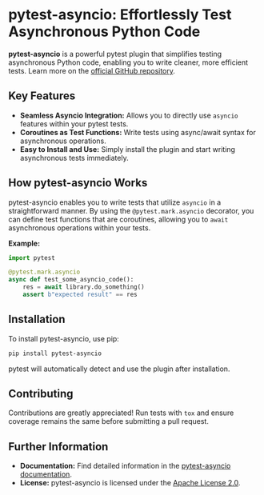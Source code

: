 # pytest-asyncio: Effortlessly Test Asynchronous Python Code

**pytest-asyncio** is a powerful pytest plugin that simplifies testing asynchronous Python code, enabling you to write cleaner, more efficient tests.  Learn more on the [official GitHub repository](https://github.com/pytest-dev/pytest-asyncio).

## Key Features

*   **Seamless Asyncio Integration:** Allows you to directly use `asyncio` features within your pytest tests.
*   **Coroutines as Test Functions:**  Write tests using async/await syntax for asynchronous operations.
*   **Easy to Install and Use:** Simply install the plugin and start writing asynchronous tests immediately.

## How pytest-asyncio Works

pytest-asyncio enables you to write tests that utilize `asyncio` in a straightforward manner.  By using the `@pytest.mark.asyncio` decorator, you can define test functions that are coroutines, allowing you to `await` asynchronous operations within your tests.

**Example:**

```python
import pytest

@pytest.mark.asyncio
async def test_some_asyncio_code():
    res = await library.do_something()
    assert b"expected result" == res
```

## Installation

To install pytest-asyncio, use pip:

```bash
pip install pytest-asyncio
```

pytest will automatically detect and use the plugin after installation.

## Contributing

Contributions are greatly appreciated! Run tests with `tox` and ensure coverage remains the same before submitting a pull request.

## Further Information

*   **Documentation:**  Find detailed information in the [pytest-asyncio documentation](https://pytest-asyncio.readthedocs.io/en/latest/).
*   **License:** pytest-asyncio is licensed under the [Apache License 2.0](https://github.com/pytest-dev/pytest-asyncio/blob/main/LICENSE).